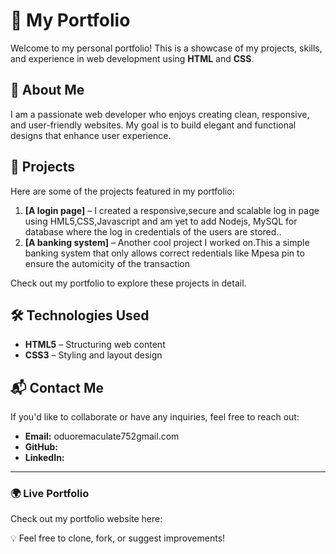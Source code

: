 # 🌟 My Portfolio

Welcome to my personal portfolio! This is a showcase of my projects, skills, and experience in web development using **HTML** and **CSS**.

## 🔹 About Me
I am a passionate web developer who enjoys creating clean, responsive, and user-friendly websites. My goal is to build elegant and functional designs that enhance user experience.

## 🚀 Projects
Here are some of the projects featured in my portfolio:

1. **[A login page]** – I created a responsive,secure and scalable log in page
                             using HML5,CSS,Javascript and am yet to add Nodejs,
                             MySQL for database where the log in credentials of the
                             users are stored..
2. **[A banking system]** – Another cool project I worked on.This a simple banking system that only allows correct
                             redentials like Mpesa pin to ensure the automicity of the transaction

Check out my portfolio to explore these projects in detail.

## 🛠️ Technologies Used
- **HTML5** – Structuring web content
- **CSS3** – Styling and layout design

## 📬 Contact Me
If you'd like to collaborate or have any inquiries, feel free to reach out:
- **Email:** oduoremaculate752gmail.com
- **GitHub:** <a href="https://github.com/Emmaculate-oduor/"></a>
- **LinkedIn:** <a href="https://www.linkedin.com/in/emmaculate-oduor-a5711b320/"></a>

---
### 🌍 Live Portfolio
Check out my portfolio website here: **<a href="https://emmaculate-oduor.github.io/portfolio-web-page/"></a>**

💡 Feel free to clone, fork, or suggest improvements!
